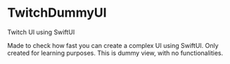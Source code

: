 # TwitchDummyUI
Twitch UI using SwiftUI

Made to check how fast you can create a complex UI using SwiftUI. Only created for learning purposes.
This is dummy view, with no functionalities. 
